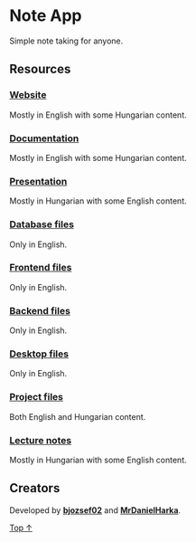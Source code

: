 # Note App

Simple note taking for anyone.

## Resources

### [Website](https://note-app.harka.com)

Mostly in English with some Hungarian content.

### [Documentation](https://github.com/MrDanielHarka/note-app/blob/main/docs/project/documentation.md)

Mostly in English with some Hungarian content.

### [Presentation](https://note-app.harka.com/presentation/)

Mostly in Hungarian with some English content.

### [Database files](https://github.com/MrDanielHarka/note-app/tree/main/database)

Only in English.

### [Frontend files](https://github.com/MrDanielHarka/note-app/tree/main/frontend)

Only in English.

### [Backend files](https://github.com/MrDanielHarka/note-app/tree/main/backend)

Only in English.

### [Desktop files](https://github.com/MrDanielHarka/note-app/tree/main/desktop)

Only in English.

### [Project files](https://github.com/MrDanielHarka/note-app/tree/main/docs/project)

Both English and Hungarian content.

### [Lecture notes](https://github.com/MrDanielHarka/note-app/blob/main/docs/project/notes.md)

Mostly in Hungarian with some English content.

<!-- ### [Explanation video]()

Mostly in Hungarian with some English content. -->

## Creators

Developed by **[bjozsef02](https://github.com/bjozsef02)** and **[MrDanielHarka](https://github.com/MrDanielHarka)**.

[Top ↑](#note-app)
